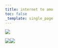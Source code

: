 ```yaml
---
title: internet te amo
toc: false
_template: single_page
---
```


![](https://i.imgur.com/VZCv9p8.jpg)

![](https://i.imgur.com/Sw2EjA0.jpg)![](https://i.imgur.com/ABXqnZs.jpg)
